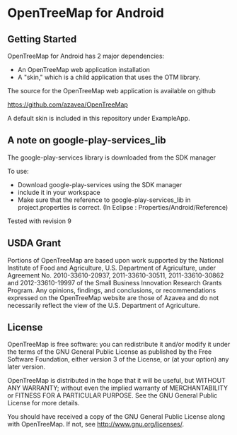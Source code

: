 # OpenTreeMap for Android

## Getting Started

OpenTreeMap for Android has 2 major dependencies:

  - An OpenTreeMap web application installation
  - A "skin,"  which is a child application that uses the OTM library.

The source for the OpenTreeMap web application is available on github

<a href="https://github.com/azavea/OpenTreeMap">https://github.com/azavea/OpenTreeMap</a>

A default skin is included in this repository under ExampleApp.


A note on google-play-services_lib
----------------------------------

The google-play-services library is downloaded from the SDK manager

To use:

+ Download google-play-services using the SDK manager
+ include it in your workspace
+ Make sure that the reference to google-play-services_lib in project.properties is  correct.  (In Eclipse : Properties/Android/Reference)

Tested with revision 9

USDA Grant
---------------
Portions of OpenTreeMap are based upon work supported by the National Institute of Food and Agriculture, U.S. Department of Agriculture, under Agreement No. 2010-33610-20937, 2011-33610-30511, 2011-33610-30862 and 2012-33610-19997 of the Small Business Innovation Research Grants Program. Any opinions, findings, and conclusions, or recommendations expressed on the OpenTreeMap website are those of Azavea and do not necessarily reflect the view of the U.S. Department of Agriculture.


License
---------------

OpenTreeMap is free software: you can redistribute it and/or modify
it under the terms of the GNU General Public License as published by
the Free Software Foundation, either version 3 of the License, or
(at your option) any later version.

OpenTreeMap is distributed in the hope that it will be useful,
but WITHOUT ANY WARRANTY; without even the implied warranty of
MERCHANTABILITY or FITNESS FOR A PARTICULAR PURPOSE.  See the
GNU General Public License for more details.

You should have received a copy of the GNU General Public License
along with OpenTreeMap.  If not, see <http://www.gnu.org/licenses/>.
